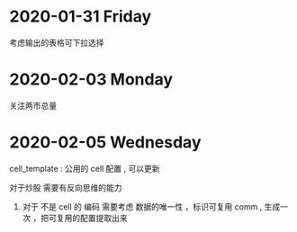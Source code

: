 # 2020-01-31  Friday 
   考虑输出的表格可下拉选择


# 2020-02-03  Monday 
关注两市总量   

# 2020-02-05  Wednesday 

cell_template :
    公用的 cell 配置 , 可以更新 


对于炒股 需要有反向思维的能力 

1. 对于 不是 cell 的 编码 需要考虑 数据的唯一性 ，标识可复用 comm , 生成一次 ，把可复用的配置提取出来 

